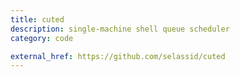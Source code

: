 ```yaml
---
title: cuted
description: single-machine shell queue scheduler
category: code

external_href: https://github.com/selassid/cuted
---
```

